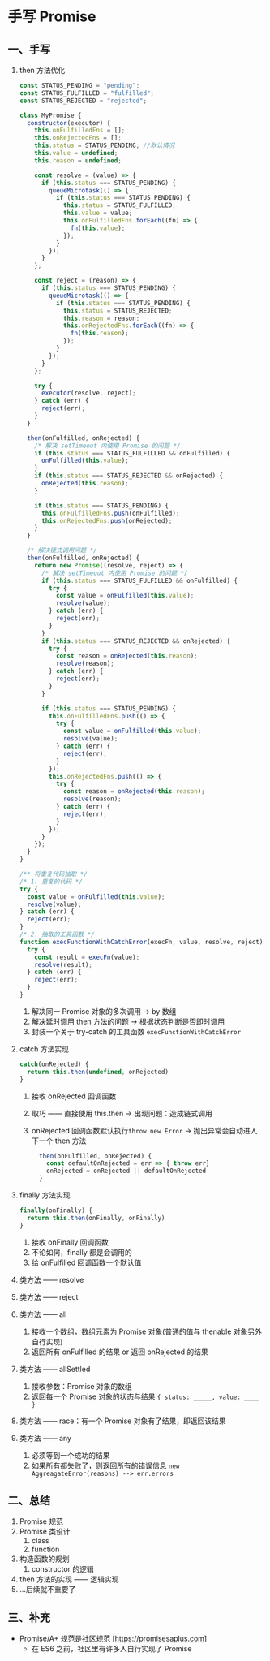 <!--
 * @Author: East
 * @Date: 2022-01-20 14:41:07
 * @LastEditTime: 2022-01-23 16:43:46
 * @LastEditors: Please set LastEditors
 * @Description: 手写 Promise
 * @FilePath: \forGreaterGood\javascript\coderwhy\20-手写Promise.md
-->

# 手写 Promise

## 一、手写

1. then 方法优化

   ```js
   const STATUS_PENDING = "pending";
   const STATUS_FULFILLED = "fulfilled";
   const STATUS_REJECTED = "rejected";

   class MyPromise {
     constructor(executor) {
       this.onFulfilledFns = [];
       this.onRejectedFns = [];
       this.status = STATUS_PENDING; //默认情况
       this.value = undefined;
       this.reason = undefined;

       const resolve = (value) => {
         if (this.status === STATUS_PENDING) {
           queueMicrotask(() => {
             if (this.status === STATUS_PENDING) {
               this.status = STATUS_FULFILLED;
               this.value = value;
               this.onFulfilledFns.forEach((fn) => {
                 fn(this.value);
               });
             }
           });
         }
       };

       const reject = (reason) => {
         if (this.status === STATUS_PENDING) {
           queueMicrotask(() => {
             if (this.status === STATUS_PENDING) {
               this.status = STATUS_REJECTED;
               this.reason = reason;
               this.onRejectedFns.forEach((fn) => {
                 fn(this.reason);
               });
             }
           });
         }
       };

       try {
         executor(resolve, reject);
       } catch (err) {
         reject(err);
       }
     }

     then(onFulfilled, onRejected) {
       /* 解决 setTimeout 内使用 Promise 的问题 */
       if (this.status === STATUS_FULFILLED && onFulfilled) {
         onFulfilled(this.value);
       }
       if (this.status === STATUS_REJECTED && onRejected) {
         onRejected(this.reason);
       }

       if (this.status === STATUS_PENDING) {
         this.onFulfilledFns.push(onFulfilled);
         this.onRejectedFns.push(onRejected);
       }
     }

     /* 解决链式调用问题 */
     then(onFulfilled, onRejected) {
       return new Promise((resolve, reject) => {
         /* 解决 setTimeout 内使用 Promise 的问题 */
         if (this.status === STATUS_FULFILLED && onFulfilled) {
           try {
             const value = onFulfilled(this.value);
             resolve(value);
           } catch (err) {
             reject(err);
           }
         }
         if (this.status === STATUS_REJECTED && onRejected) {
           try {
             const reason = onRejected(this.reason);
             resolve(reason);
           } catch (err) {
             reject(err);
           }
         }

         if (this.status === STATUS_PENDING) {
           this.onFulfilledFns.push(() => {
             try {
               const value = onFulfilled(this.value);
               resolve(value);
             } catch (err) {
               reject(err);
             }
           });
           this.onRejectedFns.push(() => {
             try {
               const reason = onRejected(this.reason);
               resolve(reason);
             } catch (err) {
               reject(err);
             }
           });
         }
       });
     }
   }

   /** 将重复代码抽取 */
   /* 1. 重复的代码 */
   try {
     const value = onFulfilled(this.value);
     resolve(value);
   } catch (err) {
     reject(err);
   }
   /* 2. 抽取的工具函数 */
   function execFunctionWithCatchError(execFn, value, resolve, reject) {
     try {
       const result = execFn(value);
       resolve(result);
     } catch (err) {
       reject(err);
     }
   }
   ```

   1. 解决同一 Promise 对象的多次调用 -> by 数组
   2. 解决延时调用 then 方法的问题 -> 根据状态判断是否即时调用
   3. 封装一个关于 try-catch 的工具函数 `execFunctionWithCatchError`

2. catch 方法实现

   ```js
   catch(onRejected) {
     return this.then(undefined, onRejected)
   }
   ```

   1. 接收 onRejected 回调函数
   2. 取巧 —— 直接使用 this.then → 出现问题：造成链式调用
   3. onRejected 回调函数默认执行`throw new Error` → 抛出异常会自动进入下一个 then 方法

      ```js
        then(onFulfilled, onRejected) {
          const defaultOnRejected = err => { throw err}
          onRejected = onRejected || defaultOnRejected
        }
      ```

3. finally 方法实现
   ```js
   finally(onFinally) {
     return this.then(onFinally, onFinally)
   }
   ```
   1. 接收 onFinally 回调函数
   2. 不论如何，finally 都是会调用的
   3. 给 onFulfilled 回调函数一个默认值
4. 类方法 —— resolve
5. 类方法 —— reject
6. 类方法 —— all
   1. 接收一个数组，数组元素为 Promise 对象(普通的值与 thenable 对象另外自行实现)
   2. 返回所有 onFulfilled 的结果 or 返回 onRejected 的结果
7. 类方法 —— allSettled
   1. 接收参数：Promise 对象的数组
   2. 返回每一个 Promise 对象的状态与结果 `{ status: _____, value: ____ }`
8. 类方法 —— race：有一个 Promise 对象有了结果，即返回该结果
9. 类方法 —— any
   1. 必须等到一个成功的结果
   2. 如果所有都失败了，则返回所有的错误信息 `new AggreagateError(reasons) --> err.errors`

## 二、总结

1. Promise 规范
2. Promise 类设计
   1. class
   2. function
3. 构造函数的规划
   1. constructor 的逻辑
4. then 方法的实现 —— 逻辑实现
5. ...后续就不重要了

## 三、补充

- Promise/A+ 规范是社区规范 [https://promisesaplus.com]
  - 在 ES6 之前，社区里有许多人自行实现了 Promise
